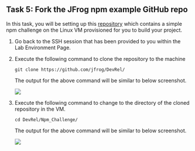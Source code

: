 ## Task 5: Fork the JFrog npm example GitHub repo

In this task, you will be setting up this [repository](https://github.com/jfrog/DevRel/) which contains a simple npm challenge on the Linux VM provisioned for you to build your project.

1. Go back to the SSH session that has been provided to you within the Lab Environment Page.

1. Execute the following command to clone the repository to the machine

    ```
    git clone https://github.com/jfrog/DevRel/
    ```
    The output for the above command will be similar to below screenshot.
    
    ![](media/postgre-l.png)
    
1. Execute the following command to change to the directory of the cloned repository in the VM.

    ```
    cd DevRel/Npm_Challenge/
    ```
    The output for the above command will be similar to below screenshot.
    
    ![](media/postgre-l.png)
